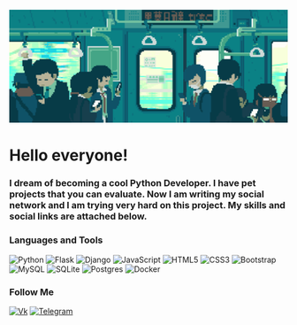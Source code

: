 <p align="center">
  <img src="japan.gif" alt="animated" />
</p>
<h1>Hello everyone!</h1>
<h3>I dream of becoming a cool Python Developer. I have pet projects that you can evaluate. Now I am writing my social network and I am trying very hard on this project. My skills and social links are attached below.</h3>

### Languages and Tools
![Python](https://img.shields.io/badge/python-3670A0?style=for-the-badge&logo=python&logoColor=ffdd54)
![Flask](https://img.shields.io/badge/flask-%23000.svg?style=for-the-badge&logo=flask&logoColor=white)
![Django](https://img.shields.io/badge/django-%23092E20.svg?style=for-the-badge&logo=django&logoColor=white)
![JavaScript](https://img.shields.io/badge/javascript-%23323330.svg?style=for-the-badge&logo=javascript&logoColor=%23F7DF1E)
![HTML5](https://img.shields.io/badge/html5-%23E34F26.svg?style=for-the-badge&logo=html5&logoColor=white)
![CSS3](https://img.shields.io/badge/css3-%231572B6.svg?style=for-the-badge&logo=css3&logoColor=white)
![Bootstrap](https://img.shields.io/badge/bootstrap-%23563D7C.svg?style=for-the-badge&logo=bootstrap&logoColor=white)
![MySQL](https://img.shields.io/badge/mysql-%2300f.svg?style=for-the-badge&logo=mysql&logoColor=white)
![SQLite](https://img.shields.io/badge/sqlite-%2307405e.svg?style=for-the-badge&logo=sqlite&logoColor=white)
![Postgres](https://img.shields.io/badge/postgres-%23316192.svg?style=for-the-badge&logo=postgresql&logoColor=white)
![Docker](https://img.shields.io/badge/docker-%230db7ed.svg?style=for-the-badge&logo=docker&logoColor=white)

### Follow Me
[![Vk](https://img.shields.io/badge/VK-%232E87FB.svg?&style=for-the-badge&logo=vk&logoColor=white)](https://vk.com/painter_83)
[![Telegram](https://img.shields.io/badge/Telegram-2CA5E0?style=for-the-badge&logo=telegram&logoColor=white)](https://t.me/night_adversary)
